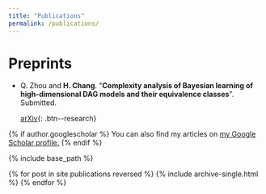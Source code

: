 ```yaml
---
title: "Publications"
permalink: /publications/
---
```


# Preprints

- Q. Zhou and **H. Chang**. "**Complexity analysis of Bayesian learning of high-dimensional DAG models and their equivalence classes**". Submitted.

  [arXiv](https://arxiv.org/abs/2101.04084){: .btn--research} 


{% if author.googlescholar %}
  You can also find my articles on <u><a href="{{author.googlescholar}}">my Google Scholar profile</a>.</u>
{% endif %}

{% include base_path %}

{% for post in site.publications reversed %}
  {% include archive-single.html %}
{% endfor %}
